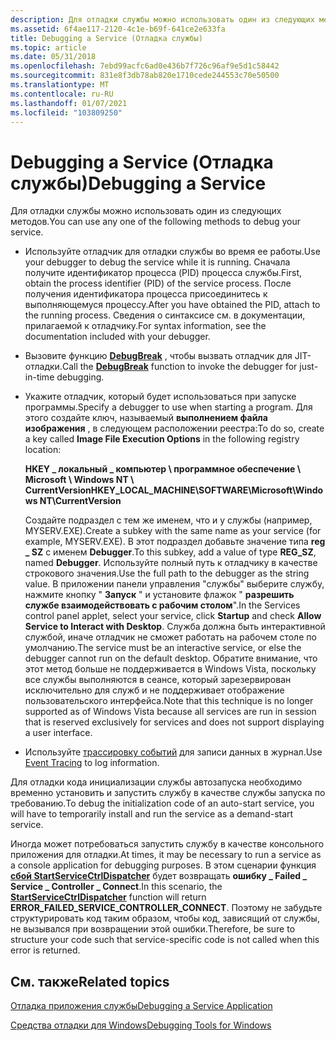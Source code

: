 ```yaml
---
description: Для отладки службы можно использовать один из следующих методов.
ms.assetid: 6f4ae117-2120-4c1e-b69f-641ce2e633fa
title: Debugging a Service (Отладка службы)
ms.topic: article
ms.date: 05/31/2018
ms.openlocfilehash: 7ebd99acfc6ad0e436b7f726c96af9e5d1c58442
ms.sourcegitcommit: 831e8f3db78ab820e1710cede244553c70e50500
ms.translationtype: MT
ms.contentlocale: ru-RU
ms.lasthandoff: 01/07/2021
ms.locfileid: "103809250"
---
```

# <a name="debugging-a-service"></a><span data-ttu-id="dbf36-103">Debugging a Service (Отладка службы)</span><span class="sxs-lookup"><span data-stu-id="dbf36-103">Debugging a Service</span></span>

<span data-ttu-id="dbf36-104">Для отладки службы можно использовать один из следующих методов.</span><span class="sxs-lookup"><span data-stu-id="dbf36-104">You can use any one of the following methods to debug your service.</span></span>

-   <span data-ttu-id="dbf36-105">Используйте отладчик для отладки службы во время ее работы.</span><span class="sxs-lookup"><span data-stu-id="dbf36-105">Use your debugger to debug the service while it is running.</span></span> <span data-ttu-id="dbf36-106">Сначала получите идентификатор процесса (PID) процесса службы.</span><span class="sxs-lookup"><span data-stu-id="dbf36-106">First, obtain the process identifier (PID) of the service process.</span></span> <span data-ttu-id="dbf36-107">После получения идентификатора процесса присоединитесь к выполняющемуся процессу.</span><span class="sxs-lookup"><span data-stu-id="dbf36-107">After you have obtained the PID, attach to the running process.</span></span> <span data-ttu-id="dbf36-108">Сведения о синтаксисе см. в документации, прилагаемой к отладчику.</span><span class="sxs-lookup"><span data-stu-id="dbf36-108">For syntax information, see the documentation included with your debugger.</span></span>
-   <span data-ttu-id="dbf36-109">Вызовите функцию [**DebugBreak**](/windows/desktop/api/debugapi/nf-debugapi-debugbreak) , чтобы вызвать отладчик для JIT-отладки.</span><span class="sxs-lookup"><span data-stu-id="dbf36-109">Call the [**DebugBreak**](/windows/desktop/api/debugapi/nf-debugapi-debugbreak) function to invoke the debugger for just-in-time debugging.</span></span>
-   <span data-ttu-id="dbf36-110">Укажите отладчик, который будет использоваться при запуске программы.</span><span class="sxs-lookup"><span data-stu-id="dbf36-110">Specify a debugger to use when starting a program.</span></span> <span data-ttu-id="dbf36-111">Для этого создайте ключ, называемый **выполнением файла изображения** , в следующем расположении реестра:</span><span class="sxs-lookup"><span data-stu-id="dbf36-111">To do so, create a key called **Image File Execution Options** in the following registry location:</span></span>

    <span data-ttu-id="dbf36-112">**HKEY \_ локальный \_ компьютер \\ программное обеспечение \\ Microsoft \\ Windows NT \\ CurrentVersion**</span><span class="sxs-lookup"><span data-stu-id="dbf36-112">**HKEY\_LOCAL\_MACHINE\\SOFTWARE\\Microsoft\\Windows NT\\CurrentVersion**</span></span>

    <span data-ttu-id="dbf36-113">Создайте подраздел с тем же именем, что и у службы (например, MYSERV.EXE).</span><span class="sxs-lookup"><span data-stu-id="dbf36-113">Create a subkey with the same name as your service (for example, MYSERV.EXE).</span></span> <span data-ttu-id="dbf36-114">В этот подраздел добавьте значение типа **reg \_ SZ** с именем **Debugger**.</span><span class="sxs-lookup"><span data-stu-id="dbf36-114">To this subkey, add a value of type **REG\_SZ**, named **Debugger**.</span></span> <span data-ttu-id="dbf36-115">Используйте полный путь к отладчику в качестве строкового значения.</span><span class="sxs-lookup"><span data-stu-id="dbf36-115">Use the full path to the debugger as the string value.</span></span> <span data-ttu-id="dbf36-116">В приложении панели управления "службы" выберите службу, нажмите кнопку " **Запуск** " и установите флажок " **разрешить службе взаимодействовать с рабочим столом**".</span><span class="sxs-lookup"><span data-stu-id="dbf36-116">In the Services control panel applet, select your service, click **Startup** and check **Allow Service to Interact with Desktop**.</span></span> <span data-ttu-id="dbf36-117">Служба должна быть интерактивной службой, иначе отладчик не сможет работать на рабочем столе по умолчанию.</span><span class="sxs-lookup"><span data-stu-id="dbf36-117">The service must be an interactive service, or else the debugger cannot run on the default desktop.</span></span> <span data-ttu-id="dbf36-118">Обратите внимание, что этот метод больше не поддерживается в Windows Vista, поскольку все службы выполняются в сеансе, который зарезервирован исключительно для служб и не поддерживает отображение пользовательского интерфейса.</span><span class="sxs-lookup"><span data-stu-id="dbf36-118">Note that this technique is no longer supported as of Windows Vista because all services are run in session that is reserved exclusively for services and does not support displaying a user interface.</span></span>

-   <span data-ttu-id="dbf36-119">Используйте [трассировку событий](/windows/desktop/ETW/event-tracing-portal) для записи данных в журнал.</span><span class="sxs-lookup"><span data-stu-id="dbf36-119">Use [Event Tracing](/windows/desktop/ETW/event-tracing-portal) to log information.</span></span>

<span data-ttu-id="dbf36-120">Для отладки кода инициализации службы автозапуска необходимо временно установить и запустить службу в качестве службы запуска по требованию.</span><span class="sxs-lookup"><span data-stu-id="dbf36-120">To debug the initialization code of an auto-start service, you will have to temporarily install and run the service as a demand-start service.</span></span>

<span data-ttu-id="dbf36-121">Иногда может потребоваться запустить службу в качестве консольного приложения для отладки.</span><span class="sxs-lookup"><span data-stu-id="dbf36-121">At times, it may be necessary to run a service as a console application for debugging purposes.</span></span> <span data-ttu-id="dbf36-122">В этом сценарии функция [**сбой StartServiceCtrlDispatcher**](/windows/desktop/api/Winsvc/nf-winsvc-startservicectrldispatchera) будет возвращать **ошибку \_ Failed \_ Service \_ Controller \_ Connect**.</span><span class="sxs-lookup"><span data-stu-id="dbf36-122">In this scenario, the [**StartServiceCtrlDispatcher**](/windows/desktop/api/Winsvc/nf-winsvc-startservicectrldispatchera) function will return **ERROR\_FAILED\_SERVICE\_CONTROLLER\_CONNECT**.</span></span> <span data-ttu-id="dbf36-123">Поэтому не забудьте структурировать код таким образом, чтобы код, зависящий от службы, не вызывался при возвращении этой ошибки.</span><span class="sxs-lookup"><span data-stu-id="dbf36-123">Therefore, be sure to structure your code such that service-specific code is not called when this error is returned.</span></span>

## <a name="related-topics"></a><span data-ttu-id="dbf36-124">См. также</span><span class="sxs-lookup"><span data-stu-id="dbf36-124">Related topics</span></span>

<dl> <dt>

[<span data-ttu-id="dbf36-125">Отладка приложения службы</span><span class="sxs-lookup"><span data-stu-id="dbf36-125">Debugging a Service Application</span></span>](https://msdn.microsoft.com/library/cc267835.aspx)
</dt> <dt>

[<span data-ttu-id="dbf36-126">Средства отладки для Windows</span><span class="sxs-lookup"><span data-stu-id="dbf36-126">Debugging Tools for Windows</span></span>](https://msdn.microsoft.com/library/cc267445.aspx)
</dt> </dl>

 

 
